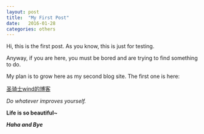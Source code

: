 ```yaml
---
layout: post
title:  "My First Post"
date:   2016-01-28
categories: others
---
```


Hi, this is the first post.
As you know, this is just for testing.


Anyway, if you are here, you must be bored and are trying to find something to do.


My plan is to grow here as my second blog site.
The first one is here:

[圣骑士wind的博客](http://www.cnblogs.com/mengdd/)







*Do whatever improves yourself.*

**Life is so beautiful~**

***Haha and Bye***
